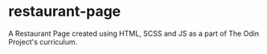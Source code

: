 # restaurant-page

A Restaurant Page created using HTML, SCSS and JS as a part of The Odin Project's curriculum.
